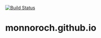 [![Build Status](https://travis-ci.org/google/pprof.svg?branch=master)](https://travis-ci.org/Monnoroch/monnoroch.github.io.svg?branch=dev)

# monnoroch.github.io
